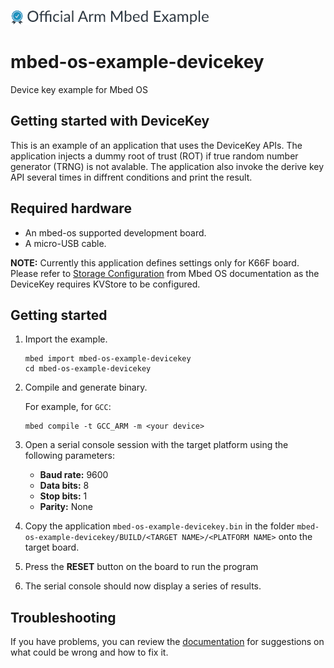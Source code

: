 ![](./resources/official_armmbed_example_badge.png)
# mbed-os-example-devicekey

Device key example for Mbed OS

## Getting started with DeviceKey ##

This is an example of an application that uses the DeviceKey APIs. 
The application injects a dummy root of trust (ROT) if true random number generator (TRNG) is not avalable. The application also invoke the derive key API several times in diffrent conditions and print the result. 

## Required hardware
* An mbed-os supported development board.
* A micro-USB cable.

**NOTE:** Currently this application defines settings only for K66F board. Please refer to [Storage Configuration](https://os.mbed.com/docs/mbed-os/latest/reference/storage.html) from Mbed OS documentation as the DeviceKey requires KVStore to be configured.

##  Getting started ##

 1. Import the example.

    ```
    mbed import mbed-os-example-devicekey
    cd mbed-os-example-devicekey
    ```

 2. Compile and generate binary.

    For example, for `GCC`:

    ```
    mbed compile -t GCC_ARM -m <your device>
    ```
   
 3. Open a serial console session with the target platform using the following parameters:

    * **Baud rate:** 9600
    * **Data bits:** 8
    * **Stop bits:** 1
    * **Parity:** None

 5. Copy the application `mbed-os-example-devicekey.bin` in the folder `mbed-os-example-devicekey/BUILD/<TARGET NAME>/<PLATFORM NAME>` onto the target board.

 6. Press the **RESET** button on the board to run the program

 7. The serial console should now display a series of results. 

## Troubleshooting

If you have problems, you can review the [documentation](https://os.mbed.com/docs/latest/tutorials/debugging.html) for suggestions on what could be wrong and how to fix it.
